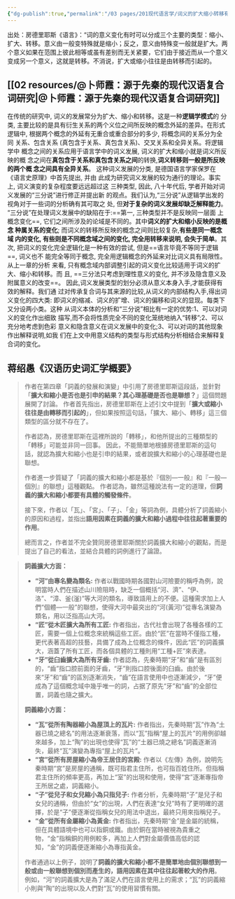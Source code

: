 ```yaml
---
{"dg-publish":true,"permalink":"/03 pages/201现代语言学/词义的扩大缩小转移有什么问题？/","created":"2024-11-22T16:06:00.537+08:00","updated":"2025-03-02T15:45:37.915+08:00"}
---
```


出处：房德里耶斯《语言》：“词的意义变化有时可以分成三个主要的类型：缩小、扩大、转移。意义由一般变特殊就是缩小；反之，意义由特殊变一般就是扩大。两个意义如果在范围上彼此相等或虽有差别而无关紧要，它们由于接近而从一个意义变成另一个意义，这就是转移。不消说，扩大或缩小往往是由转移而引起的。

## [[02 resources/@卜师霞：源于先秦的现代汉语复合词研究\|@卜师霞：源于先秦的现代汉语复合词研究]]
在传统的研究中, 词义的发展常分为扩大、缩小和转移。这是一种**逻辑学模式**的  分类, 主要比较的是具有衍生关系的两个义位之间所反映的概念外延的差异。在形式  逻辑中, 根据两个概念的外延有无重合或重合部分的多少, 将概念间的关系分为全同  关系、包含关系 (真包含于关系、真包含关系)、交叉关系和全异关系。将逻辑学中  概念之间的关系应用于语言学中的词义发展, 词义的扩大和缩小就是词义所反映的概  念之间在**真包含于关系和真包含关系之间**的转换,**词义转移则一般是所反映的两个概  念之间具有全异关系**。
这种词义发展的分类, 是德国语言学家保罗在《语言史原理》中首先提出, 并由  此成为研究词义发展的较为通行的理论。事实上, 词义演变的复杂程度要远远超过这  三种类型, 因此, 八十年代后, 学者开始对词义发展的“三分说”进行修正并提出新  的观点。我们认为,“三分说”从逻辑学出发的视角对于一些词的分析确有其可取之  处, 但**对于复杂的词义发展却缺乏解释能力**。
“三分说”在处理词义发展中的缺陷在于:==第一, 三种类型并不是反映同一层面  上概念变化==, 它们之间所涉及的论域是不同的。其中**词义的扩大和缩小反映的是概念  种属关系的变化**; 而词义的转移所反映的概念之间则比较复杂,**有些是同一概念域 内的变化, 有些则是不同概念域之间的变化, 完全用转移来说明, 会失于简单**。其次,  把词义的变化完全逻辑化是一种有效的尝试, 但是==语言毕竟不等同于逻辑==, 词义也不  能完全等同于概念, 完全用逻辑概念的外延来对比词义具有局限性。从上一章的分析  来看, 只有概念域内部调整引起的词义变化比较适用于词义的扩大、缩小和转移。而  且, ==三分法只考虑到理性意义的变化, 并不涉及隐含意义及附属意义的改变==。
因此,词义发展类型的划分必须从意义本身入手,才能获得有效的解释。我们通  过对传承复合词与其来源的比较,从词义的内部结构入手,得出词义变化的四大类:  即词义的缩减、词义的扩增、词义的偏移和词义的显现。每类下又分设两小类。这种  从词义本体的分析和“三分说”相比有一定的优势:1、可以对词义的变化作出细致  描写,而不会将性质完全不同的变化笼统地纳入“转移”;2、可以充分地考虑到色彩  意义和隐含意义在词义发展中的变化;3、可以对词的其他现象作出解释说明,如我  们在上文中用意义结构的类型与形式结构分析相结合来解释复合词的变化。

## 蒋绍愚《汉语历史词汇学概要》
>  作者在第四章「詞義的發展和演變」中引用了房德里耶斯這段話，並針對「**擴大和縮小是否也是引申的結果？其心理基礎是否也是聯想？**」這個問題展開了討論。 作者首先指出，房德里耶斯在上述引文中提到「**擴大或縮小往往是由轉移而引起的**」，但如果按照這句話，「擴大、縮小、轉移」這三個類型的區分就不存在了。
>  
>  作者認為，房德里耶斯在這裡所說的「轉移」，和他所提出的三種類型的「轉移」可能並非同一回事。 因此，不能簡單地根據房德里耶斯的這句話，就認為擴大和縮小也是引申的結果，或者說擴大和縮小的心理基礎也是聯想。
>  
>  作者進一步質疑了「詞義的擴大和縮小都是基於『個別—一般』和『一般—個別』的聯想」這種觀點。 作者認為，雖然這種說法有一定的道理，但**詞義的擴大和縮小都要有具體的觸發條件**。
>  
>  接下來，作者以「瓦」、「宮」、「子」、「金」等詞為例，具體分析了詞義縮小的原因和過程，並指出**語用因素在詞義的擴大和縮小過程中往往起著重要的作用**。
>  
>  總而言之，作者並不完全贊同房德里耶斯關於詞義擴大和縮小的觀點，而是提出了自己的看法，並結合具體的詞例進行了論證。

> 
> **詞義擴大方面：**
> 
> - **“河”由專名變為類名:** 作者以戰國時期各國對山河險要的稱呼為例，說明當時人們在描述山川險阻時，缺乏一個概括“河、濟”、“伊、洛”、“漳、釜(滏)”等大河的類名，導致語用上的不便。這種需求加上人們“個體—一般”的聯想，使得大河中最突出的“河(黃河)”從專名演變為類名，用以泛指高山大河。
> - **“匠”從木匠擴大為所有工匠:** 作者指出，古代社會出現了各種各樣的工匠，需要一個上位概念來統稱這些工匠。由於“匠”在當時不僅指工種，更代表著高超的技藝，具備了成為上位概念的條件，因此“匠”的詞義擴大，涵蓋了所有工匠，而各個具體的工種則用“工種+匠”來表達。
> - **“牙”從臼齒擴大為所有牙齒:** 作者認為，先秦時期“牙”和“齒”是有區別的，“齒”指口腔前面的牙齒，“牙”則指口腔後面的臼齒。由於後來“牙”和“齒”的區別逐漸消失，“齒”在語言使用中也逐漸減少，“牙”便成為了這個概念域中幾乎唯一的詞，占据了原先“牙”和“齒”的全部位置，詞義也隨之擴大。
> 
> **詞義縮小方面：**
> 
> - **“瓦”從所有陶器縮小為屋頂上的瓦片:** 作者指出，先秦時期“瓦”作為“土器已燒之總名”的用法逐漸衰落，而以“瓦”指稱“屋上的瓦片”的用例卻越來越多，加上“陶”的出現也使得“瓦”的“土器已燒之總名”詞義逐漸消失，最終“瓦”演變為專指“屋上的瓦片”。
> - **“宮”從所有房屋縮小為帝王居住的宮殿:** 作者以《左傳》為例，說明先秦時期“宮”是房屋的通稱，既可指君主住所，也可指百姓住所。但指稱君主住所的頻率更高，再加上“室”的出現和使用，使得“宮”逐漸專指帝王所居之處，詞義縮小。
> - **“子”從兒子和女兒縮小為只指兒子:** 作者分析，先秦時期“子”是兒子和女兒的通稱，但由於“女”的出現，人們在表達“女兒”時有了更明確的選擇，於是“子”便逐漸從指稱女兒的用法中退出，最終只用來指稱兒子。
> - **“金”從所有金屬縮小為黃金:** 作者指出，先秦時期“金”是金屬的統稱，但在具體語境中也可以指銅或鐵。由於銅在當時被視為貴重之物，“金”指稱銅的用例較多，再加上人們對金屬價值高低的認知，“金”的詞義便逐漸縮小為專指黃金。
> 
> 作者通過以上例子，說明了**詞義的擴大和縮小都不是簡單地由個別聯想到一般或由一般聯想到個別而產生的，語用因素在其中往往起著較大的作用**。 例如，“河”的詞義擴大是為了滿足人們在語言使用上的需求；“瓦”的詞義縮小則與“陶”的出現以及人們對“瓦”的使用習慣有關。
> 

